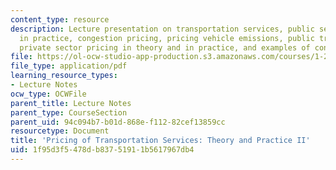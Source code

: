 ```yaml
---
content_type: resource
description: Lecture presentation on transportation services, public sector pricing
  in practice, congestion pricing, pricing vehicle emissions, public transportation,
  private sector pricing in theory and in practice, and examples of congestion pricing.
file: https://ol-ocw-studio-app-production.s3.amazonaws.com/courses/1-201j-transportation-systems-analysis-demand-and-economics-fall-2008/1f95d3f5478db83751911b5617967db4_MIT1_201JF08_lec13.pdf
file_type: application/pdf
learning_resource_types:
- Lecture Notes
ocw_type: OCWFile
parent_title: Lecture Notes
parent_type: CourseSection
parent_uid: 94c094b7-b01d-868e-f112-82cef13859cc
resourcetype: Document
title: 'Pricing of Transportation Services: Theory and Practice II'
uid: 1f95d3f5-478d-b837-5191-1b5617967db4
---
```

